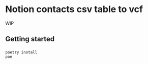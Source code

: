 # Notion contacts csv table to vcf

WIP

## Getting started

###

```commandline
poetry install
poe
```